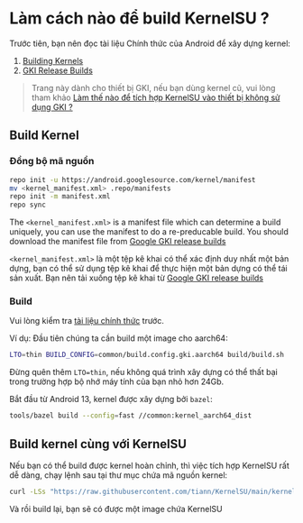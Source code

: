 # Làm cách nào để build KernelSU ?

Trước tiên, bạn nên đọc tài liệu Chính thức của Android để xây dựng kernel:

1. [Building Kernels](https://source.android.com/docs/setup/build/building-kernels)
2. [GKI Release Builds](https://source.android.com/docs/core/architecture/kernel/gki-release-builds)

> Trang này dành cho thiết bị GKI, nếu bạn dùng kernel cũ, vui lòng tham khảo [Làm thế nào để tích hợp KernelSU vào thiết bị không sử dụng GKI ?](how-to-integrate-for-non-gki)

## Build Kernel

### Đồng bộ mã nguồn

```sh
repo init -u https://android.googlesource.com/kernel/manifest
mv <kernel_manifest.xml> .repo/manifests
repo init -m manifest.xml
repo sync
```

The `<kernel_manifest.xml>` is a manifest file which can determine a build uniquely, you can use the manifest to do a re-preducable build. You should download the manifest file from [Google GKI release builds](https://source.android.com/docs/core/architecture/kernel/gki-release-builds)

`<kernel_manifest.xml>` là một tệp kê khai có thể xác định duy nhất một bản dựng, bạn có thể sử dụng tệp kê khai để thực hiện một bản dựng có thể tái sản xuất. Bạn nên tải xuống tệp kê khai từ [Google GKI release builds](https://source.android.com/docs/core/architecture/kernel/gki-release-builds)

### Build

Vui lòng kiểm tra [tài liệu chính thức](https://source.android.com/docs/setup/build/building-kernels) trước.

Ví dụ: Đầu tiên chúng ta cần build một image cho aarch64:

```sh
LTO=thin BUILD_CONFIG=common/build.config.gki.aarch64 build/build.sh
```

Đừng quên thêm `LTO=thin`, nếu không quá trình xây dựng có thể thất bại trong trường hợp bộ nhớ máy tính của bạn nhỏ hơn 24Gb.

Bắt đầu từ Android 13, kernel được xây dựng bởi `bazel`:

```sh
tools/bazel build --config=fast //common:kernel_aarch64_dist
```

## Build kernel cùng với KernelSU

Nếu bạn có thể build được kernel hoàn chỉnh, thì việc tích hợp KernelSU rất dễ dàng, chạy lệnh sau tại thư mục chứa mã nguồn kernel:

```sh
curl -LSs "https://raw.githubusercontent.com/tiann/KernelSU/main/kernel/setup.sh" | bash -
```

Và rồi build lại, bạn sẽ có được một image chứa KernelSU
